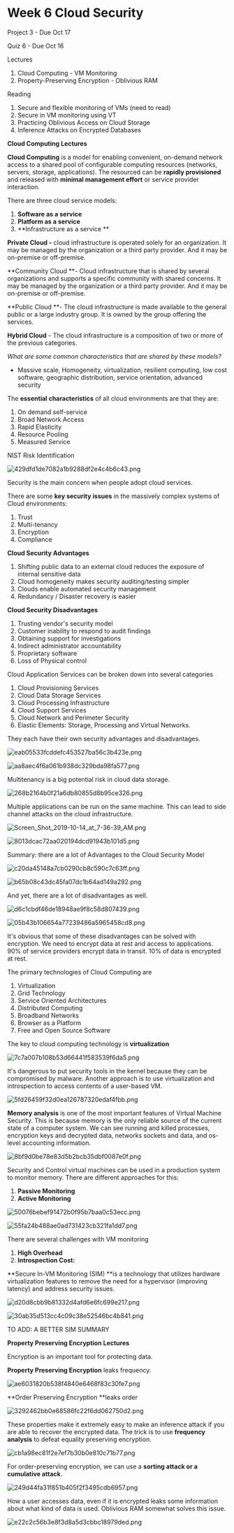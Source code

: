 # Week 6 Cloud Security

Project 3 - Due Oct 17

Quiz 6 - Due Oct 16

Lectures

1. Cloud Computing - VM Monitoring
2. Property-Preserving Encryption - Oblivious RAM

Reading

1. Secure and flexible monitoring of VMs (need to read)
2. Secure in VM monitoring using VT
3. Practicing Oblivious Access on Cloud Storage
4. Inference Attacks on Encrypted Databases

**Cloud Computing Lectures**

**Cloud Computing** is a model for enabling convenient, on-demand network access to a shared pool of configurable computing resources (networks, servers, storage, applications). The resourced can be **rapidly provisioned** and released with **minimal management effort** or service provider interaction.

There are three cloud service models:

1. **Software as a service**
2. **Platform as a service**
3. **Infrastructure as a service **

**Private Cloud -** cloud infrastructure is operated solely for an organization. It may be managed by the organization or a third party provider. And it may be on-premise or off-premise.

**Community Cloud **- Cloud infrastructure that is shared by several organizations and supports a specific community with shared concerns. It may be managed by the organization or a third party provider. And it may be on-premise or off-premise.

**Public Cloud **- The cloud infrastructure is made available to the general public or a large industry group. It is owned by the group offering the services.

**Hybrid Cloud** - The cloud infrastructure is a composition of two or more of the previous categories.

_What are some common characteristics that are shared by these models?_

* Massive scale, Homogeneity, virtualization, resilient computing, low cost software, geographic distribution, service orientation, advanced security

The **essential characteristics** of all cloud environments are that they are:

1. On demand self-service
2. Broad Network Access
3. Rapid Elasticity
4. Resource Pooling
5. Measured Service

NIST Risk Identification

![429dfd1de7082a1b9288df2e4c4b6c43.png](image/429dfd1de7082a1b9288df2e4c4b6c43.png)

Security is the main concern when people adopt cloud services.

There are some **key security issues** in the massively complex systems of Cloud environments:

1. Trust
2. Multi-tenancy
3. Encryption
4. Compliance

**Cloud Security Advantages**

1. Shifting public data to an external cloud reduces the exposure of internal sensitive data
2. Cloud homogeneity makes security auditing/testing simpler
3. Clouds enable automated security management
4. Redundancy / Disaster recovery is easier

**Cloud Security Disadvantages**

1. Trusting vendor's security model
2. Customer inability to respond to audit findings
3. Obtaining support for investigations
4. Indirect administrator accountability
5. Proprietary software
6. Loss of Physical control

Cloud Application Services can be broken down into several categories

1. Cloud Provisioning Services
2. Cloud Data Storage Services
3. Cloud Processing Infrastructure
4. Cloud Support Services
5. Cloud Network and Perimeter Security
6. Elastic Elements: Storage, Processing and Virtual Networks.

They each have their own security advantages and disadvantages.

![eab05533fcddefc453527ba56c3b423e.png](image/eab05533fcddefc453527ba56c3b423e.png)

![aa8aec4f6a061b938dc329bda98fa577.png](image/aa8aec4f6a061b938dc329bda98fa577.png)

Multitenancy is a big potential risk in cloud data storage.

![268b2164b0f21a6db80855d8b95ce326.png](image/268b2164b0f21a6db80855d8b95ce326.png)

Multiple applications can be run on the same machine. This can lead to side channel attacks on the cloud infrastructure.

![Screen_Shot_2019-10-14_at_7-36-39_AM.png](image/Screen_Shot_2019-10-14_at_7-36-39_AM.png)

![8013dcac72aa020194dcd91943b101d5.png](image/8013dcac72aa020194dcd91943b101d5.png)

Summary: there are a lot of Advantages to the Cloud Security Model

![c20da45148a7cb0290cb8c590c7c63ff.png](image/c20da45148a7cb0290cb8c590c7c63ff.png)

![b65b08c43dc45fa07dc1b64ad149a292.png](image/b65b08c43dc45fa07dc1b64ad149a292.png)

And yet, there are a lot of disadvantages as well.

![d6c1cbdf46de18948ae9f8c58d807439.png](image/d6c1cbdf46de18948ae9f8c58d807439.png)

![05b43b106654a77239486a5965458cd8.png](image/05b43b106654a77239486a5965458cd8.png)

It's obvious that some of these disadvantages can be solved with encryption. We need to encrypt data at rest and access to applications. 90% of service providers encrypt data in transit. 10% of data is encrypted at rest.

The primary technologies of Cloud Computing are

1. Virtualization
2. Grid Technology
3. Service Oriented Architectures
4. Distributed Computing
5. Broadband Networks
6. Browser as a Platform
7. Free and Open Source Software

The key to cloud computing technology is **virtualization**

![7c7a007b108b53d66441f583539f6da5.png](image/7c7a007b108b53d66441f583539f6da5.png)

It's dangerous to put security tools in the kernel because they can be compromised by malware. Another approach is to use virtualization and introspection to access contents of a user-based VM. 

![5fd26459f32d0ea126787320edaf4fbb.png](image/5fd26459f32d0ea126787320edaf4fbb.png)

**Memory analysis** is one of the most important features of Virtual Machine Security. This is because memory is the only reliable source of the current state of a computer system. We can see running and killed processes, encryption keys and decrypted data, networks sockets and data, and os-level accounting information.

![8bf9d0be78e83d5b2bcb35dbf0087e0f.png](image/8bf9d0be78e83d5b2bcb35dbf0087e0f.png)

Security and Control virtual machines can be used in a production system to monitor memory. There are different approaches for this:

1. **Passive Monitoring**
2. **Active Monitoring**

![50076bebef91472b0f95b7baa0c53ecc.png](image/50076bebef91472b0f95b7baa0c53ecc.png)

![55fa24b488ae0ad731423cb321fa1dd7.png](image/55fa24b488ae0ad731423cb321fa1dd7.png)

There are several challenges with VM monitoring

1. **High Overhead**
2. **Introspection Cost:**

**Secure In-VM Monitoring (SIM) **is a technology that utilizes hardware virtualization features to remove the need for a hypervisor (improving latency) and address security issues. 

![d20d8cbb9b81332d4afd6e6fc699e217.png](image/d20d8cbb9b81332d4afd6e6fc699e217.png)

![30ab35d513cc4c09c38e52546bc4b841.png](image/30ab35d513cc4c09c38e52546bc4b841.png)

TO ADD: A BETTER SIM SUMMARY

**Property Preserving Encryption Lectures**

Encryption is an important tool for protecting data. 

**Property Preserving Encryption** leaks frequency. 

![ae6031820b538f4840e6468f83c30fe7.png](image/ae6031820b538f4840e6468f83c30fe7.png)

**Order Preserving Encryption **leaks order

![3292462bb0e68586fc22f6dd062750d2.png](image/3292462bb0e68586fc22f6dd062750d2.png)

These properties make it extremely easy to make an inference attack if you are able to recover the encrypted data. The trick is to use **frequency analysis** to defeat equality preserving encryption.

![cb1a98ec81f2e7ef7b30b0e810c71b77.png](image/cb1a98ec81f2e7ef7b30b0e810c71b77.png)

For order-preserving encryption, we can use a **sorting attack or a cumulative attack**. 

![249d44fa31f851b405f2f3495cdb6957.png](image/249d44fa31f851b405f2f3495cdb6957.png)

How a user accesses data, even if it is encrypted leaks some information about what kind of data is used. Oblivious RAM somewhat solves this issue.

![e22c2c56b3e8f3d8a5d3cbbc18979ded.png](image/e22c2c56b3e8f3d8a5d3cbbc18979ded.png)
